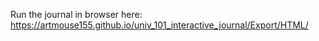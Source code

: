 Run the journal in browser here:
https://artmouse155.github.io/univ_101_interactive_journal/Export/HTML/

